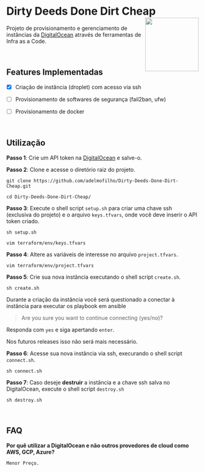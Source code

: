 # Dirty Deeds Done Dirt Cheap <img src="https://vignette.wikia.nocookie.net/jjba/images/4/4d/D4c_sbr69.png/revision/latest?cb=20160323142852" align="right" height=140/>

Projeto de provisionamento e gerenciamento de instâncias da [DigitalOcean](https://www.digitalocean.com/) através de ferramentas de Infra as a Code.

<br>

## Features Implementadas

- [x] Criação de instância (droplet) com acesso via ssh

- [ ] Provisionamento de softwares de segurança (fail2ban, ufw)

- [ ] Provisionamento de docker

<br>

## Utilização

**Passo 1**: Crie um API token na [DigitalOcean](https://cloud.digitalocean.com/account/api/tokens) e salve-o.

**Passo 2**: Clone e acesse o diretório raiz do projeto.

```
git clone https://github.com/adelmofilho/Dirty-Deeds-Done-Dirt-Cheap.git

cd Dirty-Deeds-Done-Dirt-Cheap/
```

**Passo 3**: Execute o shell script `setup.sh` para criar uma chave ssh (exclusiva do projeto) e o arquivo `keys.tfvars`, onde você deve inserir o API token criado.

```
sh setup.sh

vim terraform/env/keys.tfvars
```

**Passo 4**: Altere as variáveis de interesse no arquivo `project.tfvars`.

```
vim terraform/env/project.tfvars
```

**Passo 5**: Crie sua nova instância executando o shell script `create.sh`.

```
sh create.sh
```

Durante a criação da instância você será questionado a conectar à instância para executar os playbook em ansible

> Are you sure you want to continue connecting (yes/no)?

Responda com `yes` e siga apertando `enter`.

Nos futuros releases isso não será mais necessário.

**Passo 6**: Acesse sua nova instância via ssh, execurando o shell script `connect.sh`.


```
sh connect.sh
```

**Passo 7**: Caso deseje **destruir** a instância e a chave ssh salva no DigitalOcean, execute o shell script `destroy.sh`

```
sh destroy.sh
```

<br>

## FAQ

**Por quê utilizar a DigitalOcean e não outros provedores de cloud como AWS, GCP, Azure?**

```
Menor Preço.
```